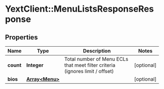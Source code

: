 # YextClient::MenuListsResponseResponse

## Properties
Name | Type | Description | Notes
------------ | ------------- | ------------- | -------------
**count** | **Integer** | Total number of Menu ECLs that meet filter criteria (ignores limit / offset) | [optional] 
**bios** | [**Array&lt;Menu&gt;**](Menu.md) |  | [optional] 


